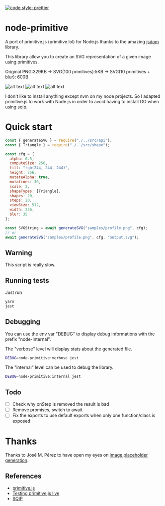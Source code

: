 [![code style: prettier](https://img.shields.io/badge/code_style-prettier-ff69b4.svg?style=flat-square)](https://github.com/prettier/prettier)

# node-primitive

A port of primitive.js (primitive.lol) for Node.js thanks to the amazing
[jsdom](https://github.com/tmpvar/jsdom) library.

This library allow you to create an SVG representation of a given image using
primitives.

Original PNG:329KB -> SVG(100 primitives):5KB -> SVG(10 primitives + blur): 600B

![alt text](https://github.com/vincentdesmares/node-primitive/raw/master/samples/profile.png "Origin picture (329KB)")
![alt text](https://github.com/vincentdesmares/node-primitive/raw/master/samples/generated.png "Generated svg (5KB)")
![alt text](https://github.com/vincentdesmares/node-primitive/raw/master/samples/generated-blur.png "With blur & 10 triangles (5KB)")

I don't like to install anything except nvm on my node projects. So I adapted
primitive.js to work with Node.js in order to avoid having to install GO when
using sqip.

# Quick start

```javascript
const { generateSVG } = require("./../src/api");
const { Triangle } = require("./../src/shape");

const cfg = {
  alpha: 0.5,
  computeSize: 256,
  fill: "rgb(244, 244, 244)",
  height: 256,
  mutateAlpha: true,
  mutations: 30,
  scale: 2,
  shapeTypes: [Triangle],
  shapes: 20,
  steps: 20,
  viewSize: 512,
  width: 256,
  blur: 35
};

const SVGString = await generateSVG("samples/profile.png", cfg);
// or
await generateSVG("samples/profile.png", cfg, "output.svg");
```

## Warning

This script is really slow.

## Running tests

Just run

```bash
yarn
jest
```

## Debugging

You can use the env var "DEBUG" to display debug informations with the prefix
"node-internal".

The "verbose" level will display stats about the generated file.

```bash
DEBUG=node-primitive:verbose jest
```

The "internal" level can be used to debug the library.

```bash
DEBUG=node-primitive:internal jest
```

## Todo

* [ ] Check why onStep is removed the result is bad
* [ ] Remove promises, switch to await
* [ ] Fix the exports to use default exports when only one function/class is
      exposed

# Thanks

Thanks to José M. Pérez to have open my eyes on
[image placeholder generation](https://medium.freecodecamp.org/using-svg-as-placeholders-more-image-loading-techniques-bed1b810ab2c).

## References

* [primitive.js](https://github.com/ondras/primitive.js)
* [Testing primitive.js live](https://ondras.github.io/primitive.js/)
* [SQIP](https://github.com/technopagan/sqip)
